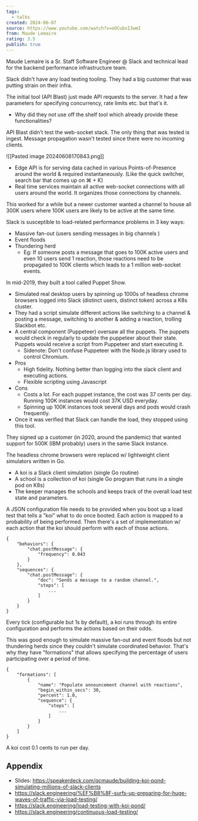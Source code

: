 ```yaml
---
tags:
  - talks
created: 2024-06-07
source: https://www.youtube.com/watch?v=oOCubxI3wmI
from: Maude Lemaire
rating: 3.5
publish: true
---
```

Maude Lemaire is a Sr. Staff Software Engineer @ Slack and technical lead for the backend performance infrastructure team.

Slack didn't have any load testing tooling. They had a big customer that was putting strain on their infra.

The initial tool (API Blast) just made API requests to the server. It had a few parameters for specifying concurrency, rate limits etc. but that's it.
- Why did they not use off the shelf tool which already provide these functionalities?

API Blast didn't test the web-socket stack. The only thing that was tested is ingest. Message propagation wasn't tested since there were no incoming clients.

![[Pasted image 20240608170843.png]]

- Edge API is for serving data cached in various Points-of-Presence around the world & required instantaneously. (Like the quick switcher, search bar that comes up on  ⌘ + K)
- Real time services maintain all active web-socket connections with all users around the world. It organizes those connections by channels.

This worked for a while but a newer customer wanted a channel to house all 300K users where 100K users are likely to be active at the same time.

Slack is susceptible to load-related performance problems in 3 key ways:
- Massive fan-out (users sending messages in big channels )
- Event floods
- Thundering herd
	- Eg: If someone posts a message that goes to 100K active users and even 10 users send 1 reaction, those reactions need to be propagated to 100K clients which leads to a 1 million web-socket events.

In mid-2019, they built a tool called Puppet Show.
- Simulated real desktop users by spinning up 1000s of headless chrome browsers logged into Slack (distinct users, distinct token) across a K8s cluster.
- They had a script simulate different actions like switching to a channel & posting a message, switching to another & adding a reaction, trolling Slackbot etc.
- A central component (Puppeteer) oversaw all the puppets. The puppets would check in regularly to update the puppeteer about their state. Puppets would receive a script from Puppeteer and start executing it.
	- Sidenote: Don't confuse Puppeteer with the Node.js library used to control Chromium.
- Pros
	- High fidelity. Nothing better than logging into the slack client and executing actions.
	- Flexible scripting using Javascript
- Cons
	- Costs a lot. For each puppet instance, the cost was 37 cents per day. Running 100K instances would cost 37K USD everyday.
	- Spinning up 100K instances took several days and pods would crash frequently.
- Once it was verified that Slack can handle the load, they stopped using this tool.

They signed up a customer (in 2020, around the pandemic) that wanted support for 500K (IBM probably) users in the same Slack instance. 

The headless chrome browsers were replaced w/ lightweight client simulators written in Go.
- A koi is a Slack client simulation (single Go routine)
- A school is a collection of koi (single Go program that runs in a single pod on K8s)
- The keeper manages the schools and keeps track of the overall load test state and parameters. 

A JSON configuration file needs to be provided when you boot up a load test that tells a "koi" what to do once booted.
Each action is mapped to a probability of being performed. Then there's a set of implementation w/ each action that the koi should perform with each of those actions.
```
{
    "behaviors": {
        "chat.postMessage": {
            "frequency": 0.043
        }
    },
    "sequences": {
        "chat.postMessage": {
            "doc": "Sends a message to a random channel.",
            "steps": [
                ...
            ]
        }
    }
}
```

Every tick (configurable but 1s by default), a koi runs through its entire configuration and performs the actions based on their odds.

This was good enough to simulate massive fan-out and event floods but not thundering herds since they couldn't simulate coordinated behavior. That's why they have "formations" that allows specifying the percentage of users participating over a period of time.  
```
{
    "formations": [
        {
            "name": "Populate announcement channel with reactions",
            "begin_within_secs": 30,
            "percent": 1.0,
            "sequence": {
                "steps": [
                    ...
                ]
            }
        }
    ]
}
```

A koi cost 0.1 cents to run per day.
## Appendix
- Slides: https://speakerdeck.com/qcmaude/building-koi-pond-simulating-millions-of-slack-clients
- https://slack.engineering/%EF%B8%8F-surfs-up-preparing-for-huge-waves-of-traffic-via-load-testing/
- https://slack.engineering/load-testing-with-koi-pond/
- https://slack.engineering/continuous-load-testing/
